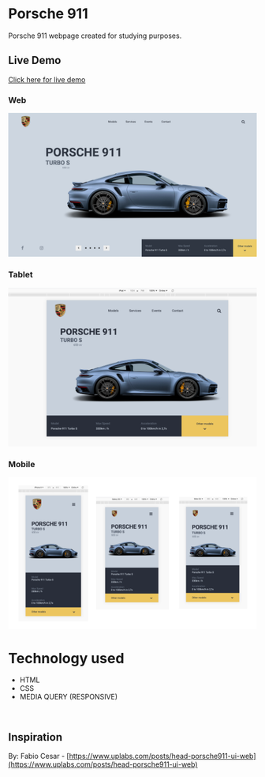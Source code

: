 # Porsche 911
Porsche 911 webpage created for studying purposes.
<br />

## Live Demo
[Click here for live demo](https://walissoncom.github.io/porsche-911/)
<br />

### Web
![Image of Website](https://github.com/walissoncom/porsche-911/blob/master/assets/images/demo/web.png)
<br />

### Tablet
![Image of Website](https://github.com/walissoncom/porsche-911/blob/master/assets/images/demo/ipad.png)
<br />

### Mobile 
![Image of Website](https://github.com/walissoncom/porsche-911/blob/master/assets/images/demo/mobile.png)
<br />

# Technology used
- HTML
- CSS
- MEDIA QUERY (RESPONSIVE)
<br />

## Inspiration
By: Fabio Cesar - [https://www.uplabs.com/posts/head-porsche911-ui-web](https://www.uplabs.com/posts/head-porsche911-ui-web)
